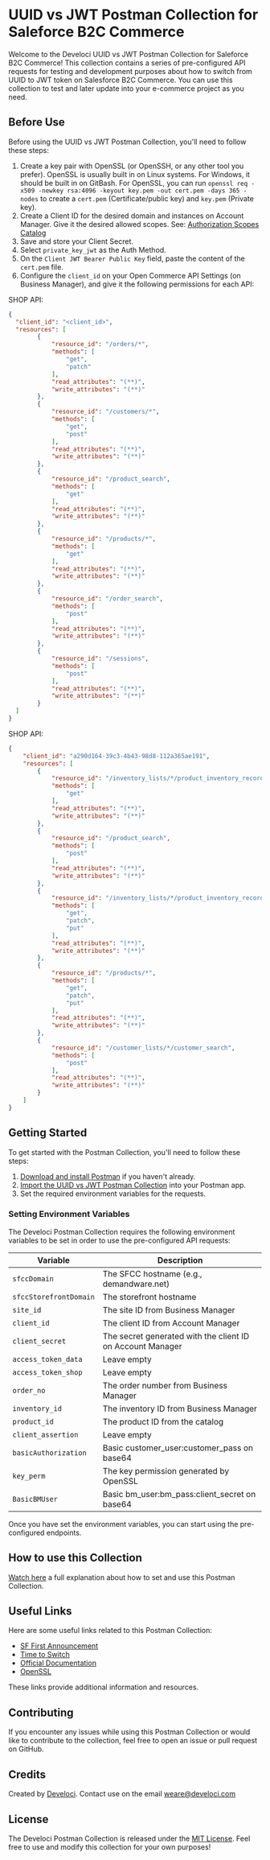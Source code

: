 # UUID vs JWT Postman Collection for Saleforce B2C Commerce

Welcome to the Develoci UUID vs JWT Postman Collection for Saleforce B2C Commerce! This collection contains a series of pre-configured API requests for testing and development purposes about how to switch from UUID to JWT token on Salesforce B2C Commerce. You can use this collection to test and later update into your e-commerce project as you need.

## Before Use

Before using the UUID vs JWT Postman Collection, you'll need to follow these steps:

1. Create a key pair with OpenSSL (or OpenSSH, or any other tool you prefer). OpenSSL is usually built in on Linux systems. For Windows, it should be built in on GitBash. For OpenSSL, you can run `openssl req -x509 -newkey rsa:4096 -keyout key.pem -out cert.pem -days 365 -nodes` to create a `cert.pem` (Certificate/public key) and `key.pem` (Private key).
2. Create a Client ID for the desired domain and instances on Account Manager. Give it the desired allowed scopes. See: [Authorization Scopes Catalog](https://developer.salesforce.com/docs/commerce/commerce-api/guide/auth-z-scope-catalog.html)
3. Save and store your Client Secret.
4. Select `private_key_jwt` as the Auth Method.
5. On the `Client JWT Bearer Public Key` field, paste the content of the `cert.pem` file.
6. Configure the `client_id` on your Open Commerce API Settings (on Business Manager), and give it the following permissions for each API:

SHOP API:
```json
{
  "client_id": "<client_id>",
  "resources": [
		{
			"resource_id": "/orders/*",
			"methods": [
				"get",
				"patch"
			],
			"read_attributes": "(**)",
			"write_attributes": "(**)"
		},
		{
			"resource_id": "/customers/*",
			"methods": [
				"get",
				"post"
			],
			"read_attributes": "(**)",
			"write_attributes": "(**)"
		},
		{
			"resource_id": "/product_search",
			"methods": [
				"get"
			],
			"read_attributes": "(**)",
			"write_attributes": "(**)"
		},
		{
			"resource_id": "/products/*",
			"methods": [
				"get"
			],
			"read_attributes": "(**)",
			"write_attributes": "(**)"
		},
		{
			"resource_id": "/order_search",
			"methods": [
				"post"
			],
			"read_attributes": "(**)",
			"write_attributes": "(**)"
		},
		{
			"resource_id": "/sessions",
			"methods": [
				"post"
			],
			"read_attributes": "(**)",
			"write_attributes": "(**)"
		}
  ]
}
```

SHOP API:
```json
{
	"client_id": "a290d164-39c3-4b43-98d8-112a365ae191",
	"resources": [
		{
			"resource_id": "/inventory_lists/*/product_inventory_records",
			"methods": [
				"get"
			],
			"read_attributes": "(**)",
			"write_attributes": "(**)"
		},
		{
			"resource_id": "/product_search",
			"methods": [
				"post"
			],
			"read_attributes": "(**)",
			"write_attributes": "(**)"
		},
		{
			"resource_id": "/inventory_lists/*/product_inventory_records/*",
			"methods": [
				"get",
				"patch",
				"put"
			],
			"read_attributes": "(**)",
			"write_attributes": "(**)"
		},
		{
			"resource_id": "/products/*",
			"methods": [
				"get",
				"patch",
				"put"
			],
			"read_attributes": "(**)",
			"write_attributes": "(**)"
		},
		{
			"resource_id": "/customer_lists/*/customer_search",
			"methods": [
				"post"
			],
			"read_attributes": "(**)",
			"write_attributes": "(**)"
		}
	]
}
```

## Getting Started

To get started with the Postman Collection, you'll need to follow these steps:

1. [Download and install Postman](https://www.postman.com/downloads/) if you haven't already.
2. [Import the UUID vs JWT Postman Collection](https://learning.postman.com/docs/getting-started/importing-and-exporting-data/#importing-postman-data) into your Postman app.
3. Set the required environment variables for the requests.


### Setting Environment Variables

The Develoci Postman Collection requires the following environment variables to be set in order to use the pre-configured API requests:

| Variable | Description |
| -------- | ----------- |
| `sfccDomain` | The SFCC hostname (e.g., demandware.net) |
| `sfccStorefrontDomain` | The storefront hostname |
| `site_id` | The site ID from Business Manager |
| `client_id` | The client ID from Account Manager |
| `client_secret` | The secret generated with the client ID on Account Manager |
| `access_token_data` | Leave empty |
| `access_token_shop` | Leave empty |
| `order_no` | The order number from Business Manager |
| `inventory_id` | The inventory ID from Business Manager |
| `product_id` | The product ID from the catalog |
| `client_assertion` | Leave empty |
| `basicAuthorization` | Basic customer_user:customer_pass on base64 |
| `key_perm` | The key permission generated by OpenSSL |
| `BasicBMUser` | Basic bm_user:bm_pass:client_secret on base64 |


Once you have set the environment variables, you can start using the pre-configured endpoints.

## How to use this Collection

[Watch here](https://www.develoci.com/content/update-salesforce-commerce-cloud-token) a full explanation about how to set and use this Postman Collection.

## Useful Links

Here are some useful links related to this Postman Collection:

- [SF First Announcement](https://help.salesforce.com/s/articleView?language=en_US&id=000390352&type=1)
- [Time to Switch](https://help.salesforce.com/s/articleView?language=en_US&id=000394343&type=1)
- [Official Documentation](https://documentation.b2c.commercecloud.salesforce.com/DOC1/index.jsp?topic=%2Fcom.demandware.dochelp%2Fcontent%2Fb2c_commerce%2Ftopics%2Faccount_manager%2Fb2c_account_manager_add_api_client_id.html&cp=0_11_17)
- [OpenSSL](https://sourceforge.net/projects/openssl/)

These links provide additional information and resources.

## Contributing

If you encounter any issues while using this Postman Collection or would like to contribute to the collection, feel free to open an issue or pull request on GitHub.

## Credits

Created by [Develoci](https://www.develoci.com/).
Contact use on the email weare@develoci.com

## License

The Develoci Postman Collection is released under the [MIT License](LICENSE). Feel free to use and modify this collection for your own purposes!
